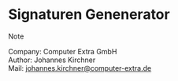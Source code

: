 # Signaturen Genenerator

> [!NOTE]
> Company: Computer Extra GmbH  
> Author: Johannes Kirchner  
> Mail: johannes.kirchner@computer-extra.de